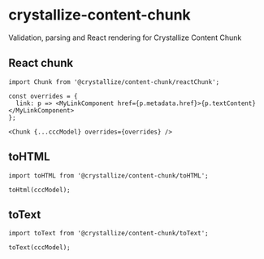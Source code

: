 # crystallize-content-chunk

Validation, parsing and React rendering for Crystallize Content Chunk

## React chunk

```
import Chunk from '@crystallize/content-chunk/reactChunk';

const overrides = {
  link: p => <MyLinkComponent href={p.metadata.href}>{p.textContent}</MyLinkComponent>
};

<Chunk {...cccModel} overrides={overrides} />
```

## toHTML

```
import toHTML from '@crystallize/content-chunk/toHTML';

toHtml(cccModel);
```

## toText

```
import toText from '@crystallize/content-chunk/toText';

toText(cccModel);
```
